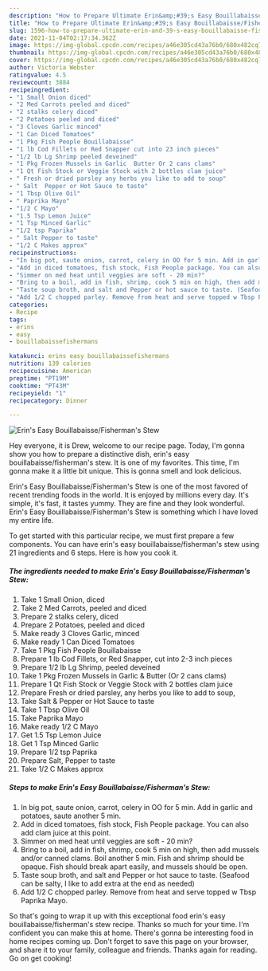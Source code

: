 ```yaml
---
description: "How to Prepare Ultimate Erin&amp;#39;s Easy Bouillabaisse/Fisherman&amp;#39;s Stew"
title: "How to Prepare Ultimate Erin&amp;#39;s Easy Bouillabaisse/Fisherman&amp;#39;s Stew"
slug: 1596-how-to-prepare-ultimate-erin-and-39-s-easy-bouillabaisse-fisherman-and-39-s-stew
date: 2021-11-04T02:17:34.362Z
image: https://img-global.cpcdn.com/recipes/a46e305cd43a76b0/680x482cq70/erins-easy-bouillabaissefishermans-stew-recipe-main-photo.jpg
thumbnail: https://img-global.cpcdn.com/recipes/a46e305cd43a76b0/680x482cq70/erins-easy-bouillabaissefishermans-stew-recipe-main-photo.jpg
cover: https://img-global.cpcdn.com/recipes/a46e305cd43a76b0/680x482cq70/erins-easy-bouillabaissefishermans-stew-recipe-main-photo.jpg
author: Victoria Webster
ratingvalue: 4.5
reviewcount: 3884
recipeingredient:
- "1 Small Onion diced"
- "2 Med Carrots peeled and diced"
- "2 stalks celery diced"
- "2 Potatoes peeled and diced"
- "3 Cloves Garlic minced"
- "1 Can Diced Tomatoes"
- "1 Pkg Fish People Bouillabaisse"
- "1 lb Cod Fillets or Red Snapper cut into 23 inch pieces"
- "1/2 lb Lg Shrimp peeled deveined"
- "1 Pkg Frozen Mussels in Garlic  Butter Or 2 cans clams"
- "1 Qt Fish Stock or Veggie Stock with 2 bottles clam juice"
- " Fresh or dried parsley any herbs you like to add to soup"
- " Salt  Pepper or Hot Sauce to taste"
- "1 Tbsp Olive Oil"
- " Paprika Mayo"
- "1/2 C Mayo"
- "1.5 Tsp Lemon Juice"
- "1 Tsp Minced Garlic"
- "1/2 tsp Paprika"
- " Salt Pepper to taste"
- "1/2 C Makes approx"
recipeinstructions:
- "In big pot, saute onion, carrot, celery in OO for 5 min. Add in garlic and potatoes, saute another 5 min."
- "Add in diced tomatoes, fish stock, Fish People package. You can also add clam juice at this point."
- "Simmer on med heat until veggies are soft - 20 min?"
- "Bring to a boil, add in fish, shrimp, cook 5 min on high, then add mussels and/or canned clams. Boil another 5 min. Fish and shrimp should be opaque. Fish should break apart easily, and mussels should be open."
- "Taste soup broth, and salt and Pepper or hot sauce to taste. (Seafood can be salty, I like to add extra at the end as needed)"
- "Add 1/2 C chopped parley. Remove from heat and serve topped w Tbsp Paprika Mayo."
categories:
- Recipe
tags:
- erins
- easy
- bouillabaissefishermans

katakunci: erins easy bouillabaissefishermans 
nutrition: 139 calories
recipecuisine: American
preptime: "PT19M"
cooktime: "PT43M"
recipeyield: "1"
recipecategory: Dinner

---
```



![Erin&#39;s Easy Bouillabaisse/Fisherman&#39;s Stew](https://img-global.cpcdn.com/recipes/a46e305cd43a76b0/680x482cq70/erins-easy-bouillabaissefishermans-stew-recipe-main-photo.jpg)

Hey everyone, it is Drew, welcome to our recipe page. Today, I'm gonna show you how to prepare a distinctive dish, erin&#39;s easy bouillabaisse/fisherman&#39;s stew. It is one of my favorites. This time, I'm gonna make it a little bit unique. This is gonna smell and look delicious.



Erin&#39;s Easy Bouillabaisse/Fisherman&#39;s Stew is one of the most favored of recent trending foods in the world. It is enjoyed by millions every day. It's simple, it's fast, it tastes yummy. They are fine and they look wonderful. Erin&#39;s Easy Bouillabaisse/Fisherman&#39;s Stew is something which I have loved my entire life.


To get started with this particular recipe, we must first prepare a few components. You can have erin&#39;s easy bouillabaisse/fisherman&#39;s stew using 21 ingredients and 6 steps. Here is how you cook it.

<!--inarticleads1-->

##### The ingredients needed to make Erin&#39;s Easy Bouillabaisse/Fisherman&#39;s Stew:

1. Take 1 Small Onion, diced
1. Take 2 Med Carrots, peeled and diced
1. Prepare 2 stalks celery, diced
1. Prepare 2 Potatoes, peeled and diced
1. Make ready 3 Cloves Garlic, minced
1. Make ready 1 Can Diced Tomatoes
1. Take 1 Pkg Fish People Bouillabaisse
1. Prepare 1 lb Cod Fillets, or Red Snapper, cut into 2-3 inch pieces
1. Prepare 1/2 lb Lg Shrimp, peeled deveined
1. Take 1 Pkg Frozen Mussels in Garlic &amp; Butter (Or 2 cans clams)
1. Prepare 1 Qt Fish Stock or Veggie Stock with 2 bottles clam juice
1. Prepare  Fresh or dried parsley, any herbs you like to add to soup,
1. Take  Salt &amp; Pepper or Hot Sauce to taste
1. Take 1 Tbsp Olive Oil
1. Take  Paprika Mayo
1. Make ready 1/2 C Mayo
1. Get 1.5 Tsp Lemon Juice
1. Get 1 Tsp Minced Garlic
1. Prepare 1/2 tsp Paprika
1. Prepare  Salt, Pepper to taste
1. Take 1/2 C Makes approx




<!--inarticleads2-->

##### Steps to make Erin&#39;s Easy Bouillabaisse/Fisherman&#39;s Stew:

1. In big pot, saute onion, carrot, celery in OO for 5 min. Add in garlic and potatoes, saute another 5 min.
1. Add in diced tomatoes, fish stock, Fish People package. You can also add clam juice at this point.
1. Simmer on med heat until veggies are soft - 20 min?
1. Bring to a boil, add in fish, shrimp, cook 5 min on high, then add mussels and/or canned clams. Boil another 5 min. Fish and shrimp should be opaque. Fish should break apart easily, and mussels should be open.
1. Taste soup broth, and salt and Pepper or hot sauce to taste. (Seafood can be salty, I like to add extra at the end as needed)
1. Add 1/2 C chopped parley. Remove from heat and serve topped w Tbsp Paprika Mayo.




So that's going to wrap it up with this exceptional food erin&#39;s easy bouillabaisse/fisherman&#39;s stew recipe. Thanks so much for your time. I'm confident you can make this at home. There's gonna be interesting food in home recipes coming up. Don't forget to save this page on your browser, and share it to your family, colleague and friends. Thanks again for reading. Go on get cooking!
